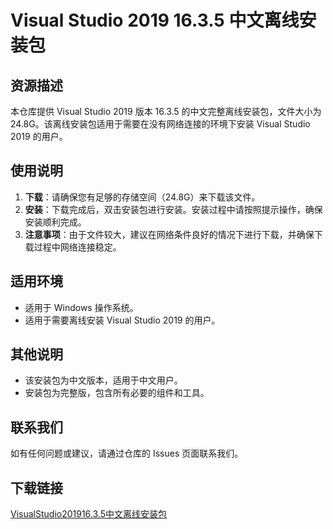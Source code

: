 # Visual Studio 2019 16.3.5 中文离线安装包

## 资源描述

本仓库提供 Visual Studio 2019 版本 16.3.5 的中文完整离线安装包，文件大小为 24.8G。该离线安装包适用于需要在没有网络连接的环境下安装 Visual Studio 2019 的用户。

## 使用说明

1. **下载**：请确保您有足够的存储空间（24.8G）来下载该文件。
2. **安装**：下载完成后，双击安装包进行安装。安装过程中请按照提示操作，确保安装顺利完成。
3. **注意事项**：由于文件较大，建议在网络条件良好的情况下进行下载，并确保下载过程中网络连接稳定。

## 适用环境

- 适用于 Windows 操作系统。
- 适用于需要离线安装 Visual Studio 2019 的用户。

## 其他说明

- 该安装包为中文版本，适用于中文用户。
- 安装包为完整版，包含所有必要的组件和工具。

## 联系我们

如有任何问题或建议，请通过仓库的 Issues 页面联系我们。

## 下载链接

[VisualStudio201916.3.5中文离线安装包](https://pan.quark.cn/s/03eb0bf45423)